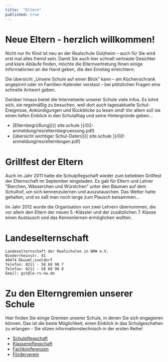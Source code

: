 ```yaml
---
title:  "Eltern"
published: true
---
```


# Neue Eltern - herzlich willkommen!

Nicht nur Ihr Kind ist neu an der Realschule Golzheim – auch f&uuml;r Sie wird erst mal alles fremd sein. Damit Sie auch hier schnell vertraute Gesichter und klare Abl&auml;ufe finden, m&ouml;chte die Elternvertretung Ihnen einige Informationen an die Hand geben, die den Einstieg erleichtern:

Die &uuml;bersicht „Unsere Schule auf einen Blick“ kann – am K&uuml;chenschrank angepinnt oder im Familien-Kalender verstaut – bei pl&ouml;tzlichen Fragen eine schnelle Antwort geben. 

Dar&uuml;ber hinaus bietet die Internetseite unserer Schule viele Infos. Es lohnt sich, sie regelm&auml;&szlig;ig zu besuchen, weil dort auch tagesaktuelle Schul-Ereignisse, Ank&uuml;ndigungen und R&uuml;ckblicke zu lesen sind! Vor allem soll sie einen tiefen Einblick in den Schulalltag und seine Hintergr&uuml;nde geben...

- [Elternbegr&uuml;&szlig;ung]({{ site.schule }}/02-anmeldung/res/elternbegruessung.pdf)
- [&uuml;bersicht wichtiger Schul-Daten]({{ site.schule }}/02-anmeldung/res/elternbogen.pdf)

# Grillfest der Eltern

Auch im Jahr 2011 hatte die Schulpflegschaft wieder zum beliebten Grillfest der Elternschaft im September eingeladen. Es gab f&uuml;r Eltern und Lehrer "Bierchen, W&auml;sserchen und W&uuml;rstchen" unter den B&auml;umen auf dem Schulhof, um sich kennenzulernen und auszutauschen. Das Wetter hatte gehalten, und so sa&szlig; man noch lange zum Plausch beisammen...

<!-- 
Einen Eindruck von der zwanglosen Atmosph&auml;re gibt unsere st&auml;ndige kleine Fotogalerie.
-->

Im Jahr 2012 wurde die Organisation von zwei Lehrern &uuml;bernommen, die vor allem den Eltern der neuen 5.-Kl&auml;ssler und der zus&auml;tzlichen 7. Klasse einen Austausch und das Kennenlernen erm&ouml;glichen wollten.

# Landeselternschaft 

	Landeselternschaft der Realschulen in NRW e.V.
	Niederrheinstr. 41
	40474 D&uuml;sseldorf
	Telefon: 0211 - 58 68 90 7
	Telefax: 0211 - 58 68 90 8
	Email: gst@le-rs-nw.de

# Zu den Elterngremien unserer Schule

Hier finden Sie einige Gremien unserer Schule, in denen Sie sich engagieren k&ouml;nnen. Das ist die beste M&ouml;glichkeit, einen Einblick in das Schulgeschehen zu erlangen - Sie sitzen informationstechnisch in der ersten Reihe!

- [Schulpflegschaft](01-schulpflegschaft/)
- [Klassenpflegschaft](02-klassenpflegschaft/)
- [Fachkonferenzen](03-fachkonferenzen/)
- [F&ouml;rderverein](04-foerderverein/)

